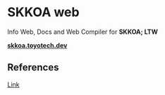 # SKKOA web

Info Web, Docs and Web Compiler for **SKKOA; LTW**

**[skkoa.toyotech.dev](https://skkoa.toyotech.dev/)**


## References
[Link](https://codepen.io/RAREBEEF/pen/eYGKZKL)
